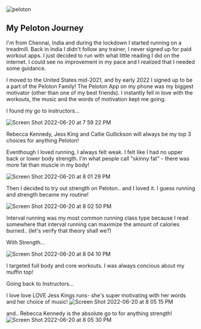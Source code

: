 ![peloton](https://user-images.githubusercontent.com/40226554/174694464-2e76651c-36b2-4d36-b485-f6a7ff3ea935.png)

## My Peloton Journey

I'm from Chennai, India and during the lockdown I started running on a treadmill. Back in India I didn't follow any trainer, I never signed up for paid workout apps. I just decided to run with what little reading I did on the internet. I could see no improvement in my pace and I realized that I needed some guidance.

I moved to the United States mid-2021, and by early 2022 I signed up to be a part of the Peloton Family! The Peloton App on my phone was my biggest motivator (other than one of my best friends). I instantly fell in love with the workouts, the music and the words of motivation kept me going.

I found my go to instructors...

![Screen Shot 2022-06-20 at 7 59 22 PM](https://user-images.githubusercontent.com/40226554/174694836-b53d1d9b-3279-4e13-a0e2-d341e3863405.png)

Rebecca Kennedy, Jess King and Callie Gullickson will always be my top 3 choices for anything Peloton!

Eventhough I loved running, I always felt weak. I felt like I had no upper back or lower body strength. I'm what people call "skinny fat" - there was more fat than muscle in my body!

![Screen Shot 2022-06-20 at 8 01 29 PM](https://user-images.githubusercontent.com/40226554/174695001-444971e4-80ad-4a44-85da-4fb15652399a.png)

Then I decided to try out strength on Peloton.. and I loved it. I guess running and strength became my routine!



![Screen Shot 2022-06-20 at 8 02 50 PM](https://user-images.githubusercontent.com/40226554/174695122-f4d0b334-67f7-4253-8ad6-f1e9e901639d.png)

Interval running was my most common running class type because I read somewhere that interval running can maximize the amount of calories burned.. (let's verify that theory shall we?)

With Strength...

![Screen Shot 2022-06-20 at 8 04 10 PM](https://user-images.githubusercontent.com/40226554/174695208-31be911d-5f02-489f-a5cc-b2c868679284.png)

I targeted full body and core workouts. I was always concious about my muffin top!

Going back to Instructors...

I love love LOVE Jess Kings runs- she's super motivating with her words and her choice of music!
![Screen Shot 2022-06-20 at 8 05 15 PM](https://user-images.githubusercontent.com/40226554/174695332-d393c654-e658-4b0d-87d3-fc14a4083171.png)

and.. Rebecca Kennedy is the absolute go to for anything strength!
![Screen Shot 2022-06-20 at 8 05 30 PM](https://user-images.githubusercontent.com/40226554/174695356-c2627786-4791-486c-9d33-afd8695b8a04.png)
